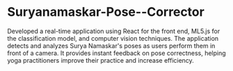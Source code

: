 # Suryanamaskar-Pose--Corrector
Developed a real-time application using React for the front end, ML5.js for the classification model, and computer vision techniques. The application detects and analyzes Surya Namaskar's poses as users perform them in front of a camera. It provides instant feedback on pose correctness, helping yoga practitioners improve their practice and increase efficiency.
